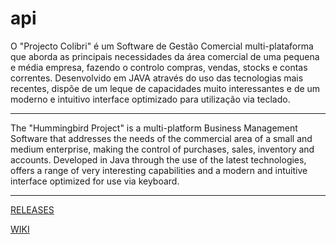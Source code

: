 # api
O "Projecto Colibri" é um Software de Gestão Comercial multi-plataforma que aborda as principais necessidades da área comercial de uma pequena e média empresa, fazendo o controlo compras, vendas, stocks e contas correntes. 
Desenvolvido em JAVA através do uso das tecnologias mais recentes, dispõe de um leque de capacidades muito interessantes e de um moderno e intuitivo interface optimizado para utilização via teclado.
***
The "Hummingbird Project" is a multi-platform Business Management Software that addresses the needs of the commercial area of a small and medium enterprise, making the control of purchases, sales, inventory and accounts. 
Developed in Java through the use of the latest technologies, offers a range of very interesting capabilities and a modern and intuitive interface optimized for use via keyboard.
***
[RELEASES](https://github.com/projectocolibri/api/releases)

[WIKI](https://github.com/projectocolibri/api/wiki)
